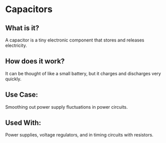 # Capacitors

## What is it?

A capacitor is a tiny electronic component that stores and releases electricity.

## How does it work?

It can be thought of like a small battery, but it charges and discharges very quickly.

## Use Case:

Smoothing out power supply fluctuations in power circuits.

## Used With:

Power supplies, voltage regulators, and in timing circuits with resistors.
